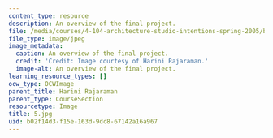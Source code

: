 ```yaml
---
content_type: resource
description: An overview of the final project.
file: /media/courses/4-104-architecture-studio-intentions-spring-2005/b02f14d3f15e163d9dc867142a16a967_5.jpg
file_type: image/jpeg
image_metadata:
  caption: An overview of the final project.
  credit: 'Credit: Image courtesy of Harini Rajaraman.'
  image-alt: An overview of the final project.
learning_resource_types: []
ocw_type: OCWImage
parent_title: Harini Rajaraman
parent_type: CourseSection
resourcetype: Image
title: 5.jpg
uid: b02f14d3-f15e-163d-9dc8-67142a16a967
---
```

